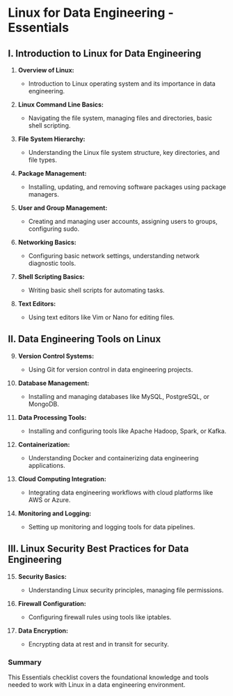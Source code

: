 # Linux for Data Engineering - Essentials

## I. Introduction to Linux for Data Engineering

1. **Overview of Linux:**
   - Introduction to Linux operating system and its importance in data engineering.

2. **Linux Command Line Basics:**
   - Navigating the file system, managing files and directories, basic shell scripting.

3. **File System Hierarchy:**
   - Understanding the Linux file system structure, key directories, and file types.

4. **Package Management:**
   - Installing, updating, and removing software packages using package managers.

5. **User and Group Management:**
   - Creating and managing user accounts, assigning users to groups, configuring sudo.

6. **Networking Basics:**
   - Configuring basic network settings, understanding network diagnostic tools.

7. **Shell Scripting Basics:**
   - Writing basic shell scripts for automating tasks.

8. **Text Editors:**
   - Using text editors like Vim or Nano for editing files.

## II. Data Engineering Tools on Linux

9. **Version Control Systems:**
   - Using Git for version control in data engineering projects.

10. **Database Management:**
    - Installing and managing databases like MySQL, PostgreSQL, or MongoDB.

11. **Data Processing Tools:**
    - Installing and configuring tools like Apache Hadoop, Spark, or Kafka.

12. **Containerization:**
    - Understanding Docker and containerizing data engineering applications.

13. **Cloud Computing Integration:**
    - Integrating data engineering workflows with cloud platforms like AWS or Azure.

14. **Monitoring and Logging:**
    - Setting up monitoring and logging tools for data pipelines.

## III. Linux Security Best Practices for Data Engineering

15. **Security Basics:**
    - Understanding Linux security principles, managing file permissions.

16. **Firewall Configuration:**
    - Configuring firewall rules using tools like iptables.

17. **Data Encryption:**
    - Encrypting data at rest and in transit for security.

### Summary

This Essentials checklist covers the foundational knowledge and tools needed to work with Linux in a data engineering environment.
